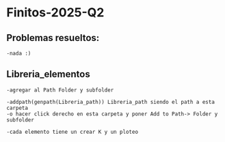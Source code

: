 # Finitos-2025-Q2

## Problemas resueltos:
    -nada :)

## Libreria_elementos
    -agregar al Path Folder y subfolder

    -addpath(genpath(Libreria_path)) Libreria_path siendo el path a esta carpeta
    -o hacer click derecho en esta carpeta y poner Add to Path-> Folder y subfolder
    
    -cada elemento tiene un crear K y un ploteo

